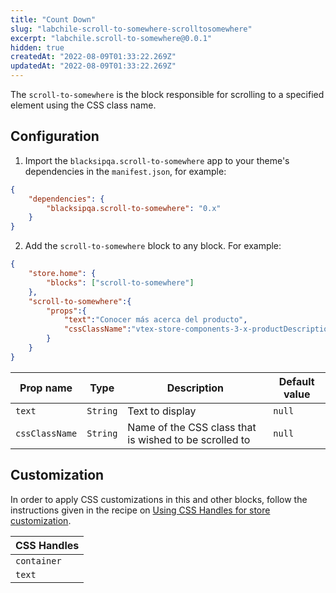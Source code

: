 ```yaml
---
title: "Count Down"
slug: "labchile-scroll-to-somewhere-scrolltosomewhere"
excerpt: "labchile.scroll-to-somewhere@0.0.1"
hidden: true
createdAt: "2022-08-09T01:33:22.269Z"
updatedAt: "2022-08-09T01:33:22.269Z"
---
```

The `scroll-to-somewhere` is the block responsible for scrolling to a specified element using the CSS class name.

## Configuration

1. Import the `blacksipqa.scroll-to-somewhere` app to your theme's dependencies in the `manifest.json`, for example:

```json
{
    "dependencies": {
        "blacksipqa.scroll-to-somewhere": "0.x"
    }
}
```

2. Add the `scroll-to-somewhere` block to any block. For example:

```json
{
    "store.home": {
        "blocks": ["scroll-to-somewhere"]
    },
    "scroll-to-somewhere":{
        "props":{
            "text":"Conocer más acerca del producto",
            "cssClassName":"vtex-store-components-3-x-productDescriptionContainer"
        }
    }
}
```

| Prop name      | Type                  | Description                            | Default value          |
| -------------- | --------------------- | -------------------------------------- | ---------------------- |
| `text`         | `String` | Text to display                            | `null` |
| `cssClassName`  | `String`              | Name of the CSS class that is wished to be scrolled to | `null`                  |

## Customization

In order to apply CSS customizations in this and other blocks, follow the instructions given in the recipe on [Using CSS Handles for store customization](https://vtex.io/docs/recipes/style/using-css-handles-for-store-customization).

| CSS Handles    |
| -------------- |
| `container`    |
| `text` |